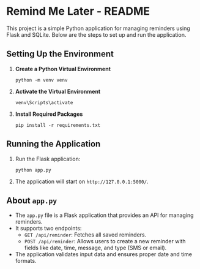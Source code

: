 # Remind Me Later - README  

This project is a simple Python application for managing reminders using Flask and SQLite. Below are the steps to set up and run the application.  

## Setting Up the Environment  

1. **Create a Python Virtual Environment**  
    ```
    python -m venv venv
    ```  

2. **Activate the Virtual Environment**  
    ```
    venv\Scripts\activate  
    ```

3. **Install Required Packages**  
    ```
    pip install -r requirements.txt  
    ```  

## Running the Application  

1. Run the Flask application:  
    ```
    python app.py  
    ```  

2. The application will start on `http://127.0.0.1:5000/`.  

## About `app.py`  

- The `app.py` file is a Flask application that provides an API for managing reminders.  
- It supports two endpoints:  
  - `GET /api/reminder`: Fetches all saved reminders.  
  - `POST /api/reminder`: Allows users to create a new reminder with fields like date, time, message, and type (SMS or email).  
- The application validates input data and ensures proper date and time formats.  
